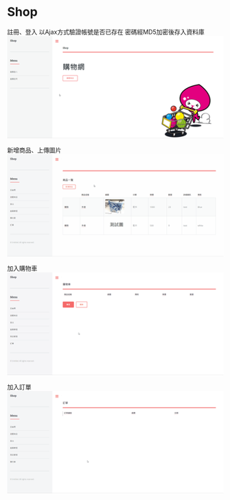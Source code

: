 # Shop

註冊、登入
以Ajax方式驗證帳號是否已存在
密碼經MD5加密後存入資料庫
![image](demonstration/registerLogin.gif)

新增商品、上傳圖片
![image](demonstration/uploadImage.gif)

加入購物車
![image](demonstration/addCart.gif)

加入訂單
![image](demonstration/addOrder.gif)
